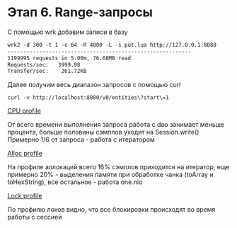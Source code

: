 # Этап 6. Range-запросы

C помощью wrk добавим записи в базу
```dtd
wrk2 -d 300 -t 1 -c 64 -R 4000 -L -s put.lua http://127.0.0.1:8080
----------------------------------------------------------
1199995 requests in 5.00m, 76.68MB read
Requests/sec:   3999.98
Transfer/sec:    261.72KB
```

Далее получим весь диапазон запросов с помощью curl
```
curl -v http://localhost:8080/v0/entities\?start\=1
```

[CPU profile](data/stage6/profile-get-range.html)

От всего времени выполнения запроса работа с dao занимает меньше процента, больше половины сэмплов уходит на Session.write()
Примерно 1/6 от запроса - работа с итератором

[Alloc profile](data/stage6/profile-range-alloc.html)

На профиле аллокаций всего 16% сэмплов приходится на итератор, еще примерно 20% - выделения памяти при обработке чанка (toArray и toHexString),
все остальное - работа one.nio

[Lock profile](data/stage6/profile-range-lock.html)

По профилю локов видно, что все блокировки происходят во время работы с сессией